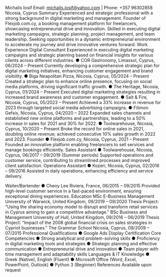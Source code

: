  Michalis Iosif
Email: michalis.iosif@yahoo.com | Phone: +357 96302858 Nicosia, Cyprus
Summary
Experienced and strategic professional with a strong background in digital marketing and management. Founder of Flexjob.com.cy, a booking management platform for freelancers, showcasing entrepreneurial drive and innovation. Skilled in executing digital marketing campaigns, strategic planning, project management, and team leadership. Seeking opportunities in a dynamic entrepreneurial environment to accelerate my journey and drive innovative ventures forward.
Work Experience
Digital Consultant
Experienced in executing digital marketing campaigns and strategic planning based on financial insights for various clients across different industries.
● COR Gastronomy, Limassol, Cyprus, 06/2024 – Present
Currently developing a comprehensive strategic plan for digital marketing initiatives, enhancing customer engagement and brand visibility.
● Biga Neapolitan Pizza, Nicosia, Cyprus, 05/2024 – Present
Created a strategic plan to enhance online presence, focusing on social media platforms, driving significant traffic growth.
● The Heritage, Nicosia, Cyprus, 01/2024 – Present
Executed digital marketing strategies resulting in increased brand awareness and customer engagement.
● Salt & Fire, Nicosia, Cyprus, 05/2023 – Present
Achieved a 33% increase in revenue for 2023 through targeted social media advertising campaigns.
● Filimon Gefsis, Nicosia, Cyprus, 04/2020 – 2022
Expanded sales channels and established new online platforms and partnerships, leading to a 50% increase in sales for 2021 and 30% for 2022.
● Toolwarehouse, Nicosia, Cyprus, 10/2020 – Present
Broke the record for online sales in 2021, doubling online revenue; achieved consecutive 10% sales growth in 2022 and 2023.
Founder
● Flexjob.com.cy, Nicosia, Cyprus, 2021 – Present
Founded an innovative platform enabling freelancers to sell services and manage bookings efficiently.
Sales Assistant
● Toolwarehouse, Nicosia, Cyprus, 06/2017 – 09/2019 (Summer periods) Supported operations and customer service, contributing to streamlined processes and improved client satisfaction.
Operations Assistant
● Kozeri, Nicosia, Cyprus, 02/2016 – 09/2016
Assisted in daily operations, enhancing efficiency and service delivery.
  
 Waiter/Bartender
● Cheoy Lee Riviera, France, 06/2015 – 09/2015
Provided high-level customer service in a fast-paced environment, ensuring exceptional dining experiences.
Education
MSc E-Business Management
University of Warwick, United Kingdom, 09/2019 – 09/2020
Thesis Project: "Using the sharing economy model to disrupt and transform retail services in Cyprus aiming to gain a competitive advantage."
BSc Business and Management
University of Hull, United Kingdom, 09/2016 – 06/2019
Thesis Project: "Impact of the 2008 global financial crisis on sales strategies in Cypriot businesses."
The Grammar School
Nicosia, Cyprus, 09/2009 – 07/2015
Professional Qualifications
● Google Ads Display Certification Core Competencies
● Strong analytical and problem-solving skills
● Proficiency in digital marketing tools and strategies
● Strategic planning and effective communication
● Entrepreneurial drive and innovation
● Team player with time management and adaptability skills
Languages & IT Knowledge
● Greek (Native), English (Fluent)
● Microsoft Office (Word, Excel, PowerPoint, Outlook)
● Python 3 (Beginner)
References
Available upon request
     